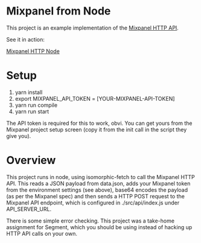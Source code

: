 # Mixpanel from Node
This project is an example implementation of the [Mixpanel HTTP API](https://mixpanel.com/help/reference/http).

See it in action:

[Mixpanel HTTP Node](https://user-images.githubusercontent.com/1186878/32517024-0e61ab1e-c3ba-11e7-92a5-de7e26b8cad1.gif)

# Setup
1. yarn install
2. export MIXPANEL_API_TOKEN = [YOUR-MIXPANEL-API-TOKEN]
3. yarn run compile
4. yarn run start

The API token is required for this to work, obvi.  You can get yours from the Mixpanel project setup screen (copy it from the init call in the script they give you).

# Overview
This project runs in node, using isomorphic-fetch to call the Mixpanel HTTP API. This reads a JSON payload from data.json, adds your Mixpanel token from the environment settings (see above), base64 encodes the payload (as per the Mixpanel spec) and then sends a HTTP POST request to the Mixpanel API endpoint, which is configured in ./src/api/index.js under API_SERVER_URL.

There is some simple error checking.  This project was a take-home assignment for Segment, which you should be using instead of hacking up HTTP API calls on your own.

